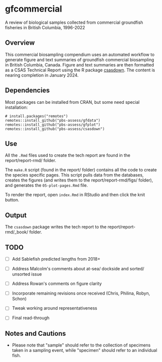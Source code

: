 # gfcommercial
A review of biological samples collected from commercial groundfish fisheries in British Columbia, 1996-2022


## Overview
This commercial biosampling compendium uses an automated workflow to generate 
figure and text summaries of groundfish commercial biosampling in British 
Columbia, Canada. Figure and text summaries are then formatted as a CSAS 
Technical Report using the R package [csasdown](https://github.com/pbs-assess/csasdown). 
The content is nearing completion in January 2024.


## Dependencies
Most packages can be installed from CRAN, but some need special installation:

```{r}
# install.packages("remotes")
remotes::install_github("pbs-assess/gfdata")
remotes::install_github("pbs-assess/gfplot")
remotes::install_github("pbs-assess/csasdown")
```


## Use
All the `.Rmd` files used to create the tech report are found in the 
report/report-rmd/ folder.

The `make.R` script (found in the report/ folder) contains all the code to create 
the species specific pages. This script pulls data from the databases, creates 
the figures (and writes them to the report/report-rmd/figs/ folder), 
and generates the `05-plot-pages.Rmd` file. 

To render the report, open `index.Rmd` in RStudio and then click the knit button.


## Output
The `csasdown` package writes the tech report to the report/report-rmd/_book/ 
folder.


## TODO

- [ ] Add Sablefish predicted lengths from 2018+

- [ ] Address Malcolm's comments about at-sea/ dockside and sorted/ unsorted issue

- [ ] Address Rowan's comments on figure clarity

- [ ] Incorporate remaining revisions once received (Chris, Philina, Robyn, Schon)

- [ ] Tweak working around representativeness

- [ ] Final read-through


## Notes and Cautions
- Please note that "sample" should refer to the collection of specimens taken in a sampling event, while "specimen" should refer to an individual fish.


